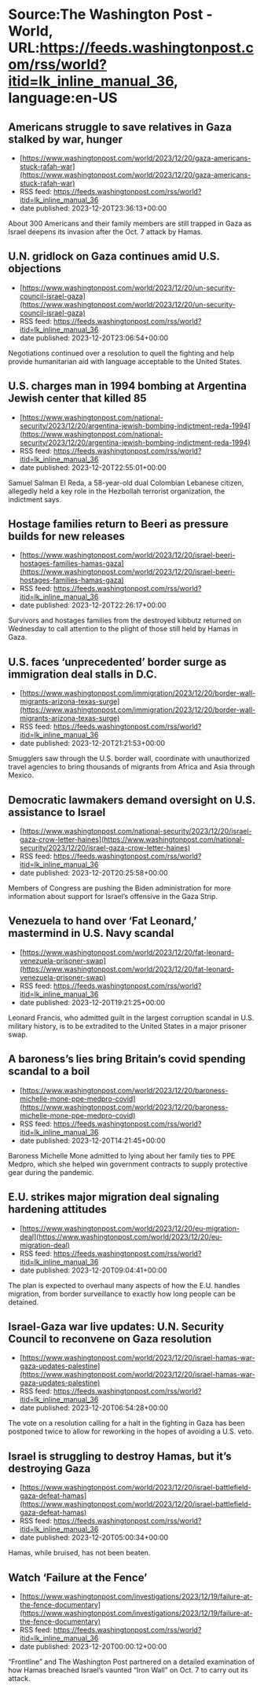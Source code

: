 # Source:The Washington Post - World, URL:https://feeds.washingtonpost.com/rss/world?itid=lk_inline_manual_36, language:en-US

## Americans struggle to save relatives in Gaza stalked by war, hunger
 - [https://www.washingtonpost.com/world/2023/12/20/gaza-americans-stuck-rafah-war](https://www.washingtonpost.com/world/2023/12/20/gaza-americans-stuck-rafah-war)
 - RSS feed: https://feeds.washingtonpost.com/rss/world?itid=lk_inline_manual_36
 - date published: 2023-12-20T23:36:13+00:00

About 300 Americans and their family members are still trapped in Gaza as Israel deepens its invasion after the Oct. 7 attack by Hamas.

## U.N. gridlock on Gaza continues amid U.S. objections
 - [https://www.washingtonpost.com/world/2023/12/20/un-security-council-israel-gaza](https://www.washingtonpost.com/world/2023/12/20/un-security-council-israel-gaza)
 - RSS feed: https://feeds.washingtonpost.com/rss/world?itid=lk_inline_manual_36
 - date published: 2023-12-20T23:06:54+00:00

Negotiations continued over a resolution to quell the fighting and help provide humanitarian aid with language acceptable to the United States.

## U.S. charges man in 1994 bombing at Argentina Jewish center that killed 85
 - [https://www.washingtonpost.com/national-security/2023/12/20/argentina-jewish-bombing-indictment-reda-1994](https://www.washingtonpost.com/national-security/2023/12/20/argentina-jewish-bombing-indictment-reda-1994)
 - RSS feed: https://feeds.washingtonpost.com/rss/world?itid=lk_inline_manual_36
 - date published: 2023-12-20T22:55:01+00:00

Samuel Salman El Reda, a 58-year-old dual Colombian Lebanese citizen, allegedly held a key role in the Hezbollah terrorist organization, the indictment says.

## Hostage families return to Beeri as pressure builds for new releases
 - [https://www.washingtonpost.com/world/2023/12/20/israel-beeri-hostages-families-hamas-gaza](https://www.washingtonpost.com/world/2023/12/20/israel-beeri-hostages-families-hamas-gaza)
 - RSS feed: https://feeds.washingtonpost.com/rss/world?itid=lk_inline_manual_36
 - date published: 2023-12-20T22:26:17+00:00

Survivors and hostages families from the destroyed kibbutz returned on Wednesday to call attention to the plight of those still held by Hamas in Gaza.

## U.S. faces ‘unprecedented’ border surge as immigration deal stalls in D.C.
 - [https://www.washingtonpost.com/immigration/2023/12/20/border-wall-migrants-arizona-texas-surge](https://www.washingtonpost.com/immigration/2023/12/20/border-wall-migrants-arizona-texas-surge)
 - RSS feed: https://feeds.washingtonpost.com/rss/world?itid=lk_inline_manual_36
 - date published: 2023-12-20T21:21:53+00:00

Smugglers saw through the U.S. border wall, coordinate with unauthorized travel agencies to bring thousands of migrants from Africa and Asia through Mexico.

## Democratic lawmakers demand oversight on U.S. assistance to Israel
 - [https://www.washingtonpost.com/national-security/2023/12/20/israel-gaza-crow-letter-haines](https://www.washingtonpost.com/national-security/2023/12/20/israel-gaza-crow-letter-haines)
 - RSS feed: https://feeds.washingtonpost.com/rss/world?itid=lk_inline_manual_36
 - date published: 2023-12-20T20:25:58+00:00

Members of Congress are pushing the Biden administration for more information about support for Israel’s offensive in the Gaza Strip.

## Venezuela to hand over ‘Fat Leonard,’ mastermind in U.S. Navy scandal
 - [https://www.washingtonpost.com/world/2023/12/20/fat-leonard-venezuela-prisoner-swap](https://www.washingtonpost.com/world/2023/12/20/fat-leonard-venezuela-prisoner-swap)
 - RSS feed: https://feeds.washingtonpost.com/rss/world?itid=lk_inline_manual_36
 - date published: 2023-12-20T19:21:25+00:00

Leonard Francis, who admitted guilt in the largest corruption scandal in U.S. military history, is to be extradited to the United States in a major prisoner swap.

## A baroness’s lies bring Britain’s covid spending scandal to a boil
 - [https://www.washingtonpost.com/world/2023/12/20/baroness-michelle-mone-ppe-medpro-covid](https://www.washingtonpost.com/world/2023/12/20/baroness-michelle-mone-ppe-medpro-covid)
 - RSS feed: https://feeds.washingtonpost.com/rss/world?itid=lk_inline_manual_36
 - date published: 2023-12-20T14:21:45+00:00

Baroness Michelle Mone admitted to lying about her family ties to PPE Medpro, which she helped win government contracts to supply protective gear during the pandemic.

## E.U. strikes major migration deal signaling hardening attitudes
 - [https://www.washingtonpost.com/world/2023/12/20/eu-migration-deal](https://www.washingtonpost.com/world/2023/12/20/eu-migration-deal)
 - RSS feed: https://feeds.washingtonpost.com/rss/world?itid=lk_inline_manual_36
 - date published: 2023-12-20T09:04:41+00:00

The plan is expected to overhaul many aspects of how the E.U. handles migration, from border surveillance to exactly how long people can be detained.

## Israel-Gaza war live updates: U.N. Security Council to reconvene on Gaza resolution
 - [https://www.washingtonpost.com/world/2023/12/20/israel-hamas-war-gaza-updates-palestine](https://www.washingtonpost.com/world/2023/12/20/israel-hamas-war-gaza-updates-palestine)
 - RSS feed: https://feeds.washingtonpost.com/rss/world?itid=lk_inline_manual_36
 - date published: 2023-12-20T06:54:28+00:00

The vote on a resolution calling for a halt in the fighting in Gaza has been postponed twice to allow for reworking in the hopes of avoiding a U.S. veto.

## Israel is struggling to destroy Hamas, but it’s destroying Gaza
 - [https://www.washingtonpost.com/world/2023/12/20/israel-battlefield-gaza-defeat-hamas](https://www.washingtonpost.com/world/2023/12/20/israel-battlefield-gaza-defeat-hamas)
 - RSS feed: https://feeds.washingtonpost.com/rss/world?itid=lk_inline_manual_36
 - date published: 2023-12-20T05:00:34+00:00

Hamas, while bruised, has not been beaten.

## Watch ‘Failure at the Fence’
 - [https://www.washingtonpost.com/investigations/2023/12/19/failure-at-the-fence-documentary](https://www.washingtonpost.com/investigations/2023/12/19/failure-at-the-fence-documentary)
 - RSS feed: https://feeds.washingtonpost.com/rss/world?itid=lk_inline_manual_36
 - date published: 2023-12-20T00:00:12+00:00

“Frontline” and The Washington Post partnered on a detailed examination of how Hamas breached Israel’s vaunted “Iron Wall” on Oct. 7 to carry out its attack.

